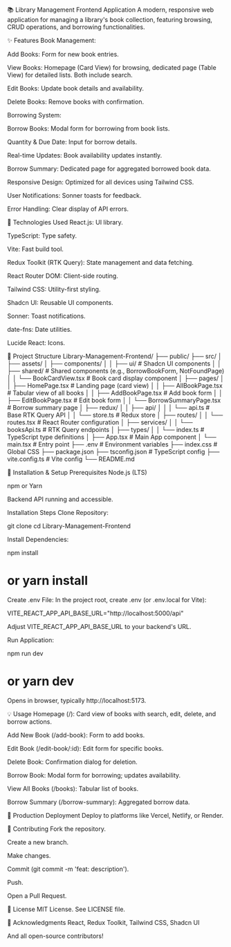 📚 Library Management Frontend Application
A modern, responsive web application for managing a library's book collection, featuring browsing, CRUD operations, and borrowing functionalities.

✨ Features
Book Management:

Add Books: Form for new book entries.

View Books: Homepage (Card View) for browsing, dedicated page (Table View) for detailed lists. Both include search.

Edit Books: Update book details and availability.

Delete Books: Remove books with confirmation.

Borrowing System:

Borrow Books: Modal form for borrowing from book lists.

Quantity & Due Date: Input for borrow details.

Real-time Updates: Book availability updates instantly.

Borrow Summary: Dedicated page for aggregated borrowed book data.

Responsive Design: Optimized for all devices using Tailwind CSS.

User Notifications: Sonner toasts for feedback.

Error Handling: Clear display of API errors.

🚀 Technologies Used
React.js: UI library.

TypeScript: Type safety.

Vite: Fast build tool.

Redux Toolkit (RTK Query): State management and data fetching.

React Router DOM: Client-side routing.

Tailwind CSS: Utility-first styling.

Shadcn UI: Reusable UI components.

Sonner: Toast notifications.

date-fns: Date utilities.

Lucide React: Icons.

📂 Project Structure
Library-Management-Frontend/
├── public/
├── src/
│   ├── assets/
│   ├── components/
│   │   ├── ui/          # Shadcn UI components
│   │   ├── shared/      # Shared components (e.g., BorrowBookForm, NotFoundPage)
│   │   └── BookCardView.tsx # Book card display component
│   ├── pages/
│   │   ├── HomePage.tsx       # Landing page (card view)
│   │   ├── AllBookPage.tsx    # Tabular view of all books
│   │   ├── AddBookPage.tsx    # Add book form
│   │   ├── EditBookPage.tsx   # Edit book form
│   │   └── BorrowSummaryPage.tsx # Borrow summary page
│   ├── redux/
│   │   ├── api/
│   │   │   └── api.ts   # Base RTK Query API
│   │   └── store.ts     # Redux store
│   ├── routes/
│   │   └── routes.tsx   # React Router configuration
│   ├── services/
│   │   └── booksApi.ts  # RTK Query endpoints
│   ├── types/
│   │   └── index.ts     # TypeScript type definitions
│   ├── App.tsx          # Main App component
│   └── main.tsx         # Entry point
├── .env                 # Environment variables
├── index.css            # Global CSS
├── package.json
├── tsconfig.json        # TypeScript config
├── vite.config.ts       # Vite config
└── README.md

🏁 Installation & Setup
Prerequisites
Node.js (LTS)

npm or Yarn

Backend API running and accessible.

Installation Steps
Clone Repository:

git clone <your-frontend-repo-url>
cd Library-Management-Frontend

Install Dependencies:

npm install
# or yarn install

Create .env File:
In the project root, create .env (or .env.local for Vite):

VITE_REACT_APP_API_BASE_URL="http://localhost:5000/api"

Adjust VITE_REACT_APP_API_BASE_URL to your backend's URL.

Run Application:

npm run dev
# or yarn dev

Opens in browser, typically http://localhost:5173.

💡 Usage
Homepage (/): Card view of books with search, edit, delete, and borrow actions.

Add New Book (/add-book): Form to add books.

Edit Book (/edit-book/:id): Edit form for specific books.

Delete Book: Confirmation dialog for deletion.

Borrow Book: Modal form for borrowing; updates availability.

View All Books (/books): Tabular list of books.

Borrow Summary (/borrow-summary): Aggregated borrow data.

🚀 Production Deployment
Deploy to platforms like Vercel, Netlify, or Render.

🤝 Contributing
Fork the repository.

Create a new branch.

Make changes.

Commit (git commit -m 'feat: description').

Push.

Open a Pull Request.

📄 License
MIT License. See LICENSE file.

🙏 Acknowledgments
React, Redux Toolkit, Tailwind CSS, Shadcn UI

And all open-source contributors!
